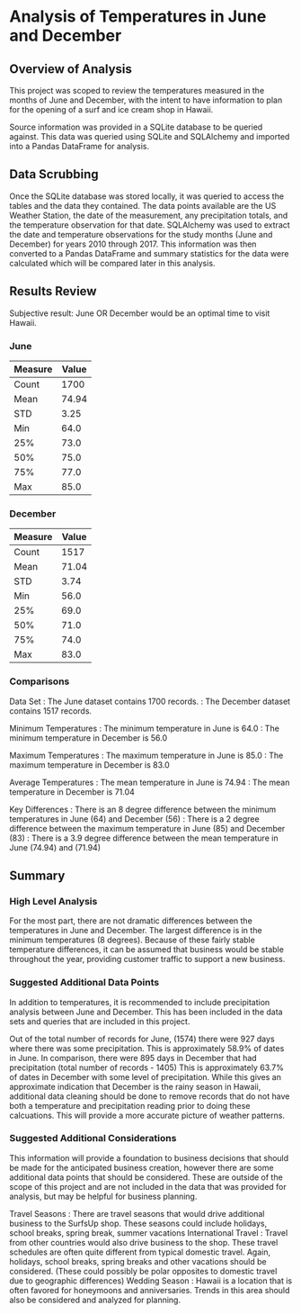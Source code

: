 # Analysis of Temperatures in June and December 
## Overview of Analysis
This project was scoped to review the temperatures measured in the months of June and December, with the intent to have information to plan for the opening of a surf and ice cream shop in Hawaii.  

Source information was provided in a SQLite database to be queried against.  This data was queried using SQLite and SQLAlchemy and imported into a Pandas DataFrame for analysis.  

## Data Scrubbing 
Once the SQLite database was stored locally, it was queried to access the tables and the data they contained.  The data points available are the US Weather Station, the date of the measurement, any precipitation totals, and the temperature observation for that date.    SQLAlchemy was used to extract the date and temperature observations for the study  months (June and December) for years 2010 through 2017.  This information was then converted to a Pandas DataFrame and summary statistics for the data were calculated which will be compared later in this analysis. 

## Results Review
Subjective result: June OR December would be an optimal time to visit Hawaii.  
 
### June 
|Measure|Value|
|---|---|
|Count|1700|
|Mean|74.94|
|STD|3.25|
|Min|64.0|
|25%|73.0|
|50%|75.0|
|75%|77.0|
|Max|85.0|

### December 
|Measure|Value|
|---|---|
|Count|1517|
|Mean|71.04|
|STD|3.74|
|Min|56.0|
|25%|69.0|
|50%|71.0|
|75%|74.0|
|Max|83.0|

### Comparisons 
Data Set 
: The June dataset contains 1700 records.
: The December dataset contains 1517 records. 

Minimum Temperatures
: The minimum temperature in June is 64.0
: The minimum temperature in December is 56.0 

Maximum Temperatures
: The maximum temperature in June is 85.0 
: The maximum temperature in December is 83.0 

Average Temperatures
: The mean temperature in June is 74.94
: The mean temperature in December is 71.04

Key Differences
: There is an 8 degree difference between the minimum temperatures in June (64) and December (56)
: There is a 2 degree difference between the maximum temperature in June (85) and December (83)
: There is a 3.9 degree difference between the mean temperature in June (74.94) and (71.94) 

## Summary 
### High Level Analysis 
For the most part, there are not dramatic differences between the temperatures in June and December.  The largest difference is in the minimum temperatures (8 degrees).  Because of these fairly stable temperature differences, it can be assumed that business would be stable throughout the year, providing customer traffic to support a new business.  

### Suggested Additional Data Points 
In addition to temperatures, it is recommended to include precipitation analysis between June and December.  This has been included in the data sets and queries that are included in this project.  

Out of the total number of records for June, (1574) there were 927 days where there was some precipitation. This is approximately 58.9% of dates in June.  In comparison, there were 895 days in December that had precipitation (total number of records - 1405) This is approximately 63.7% of dates in December with some level of precipitation.    While this gives an approximate indication that December is the rainy season in Hawaii, additional data cleaning should be done to remove records that do not have both a temperature and precipitation reading prior to doing these calcuations.  This will provide a more accurate picture of weather patterns. 

### Suggested Additional Considerations 
This information will provide a foundation to business decisions that should be made for the anticipated business creation, however there are some additional data points that should be considered.  These are outside of the scope of this project and are not included in the data that was provided for analysis, but may be helpful for business planning. 

Travel Seasons 
: There are travel seasons that would drive additional business to the SurfsUp shop.  These seasons could include holidays, school breaks, spring break, summer vacations
International Travel 
: Travel from other countries would also drive business to the shop.  These travel schedules are often quite different from typical domestic travel.  Again, holidays, school breaks, spring breaks and other vacations should be considered.  (These could possibly be polar opposites to domestic travel due to geographic differences)
Wedding Season
: Hawaii is a location that is often favored for honeymoons and anniversaries.  Trends in this area should also be considered and analyzed for planning. 


